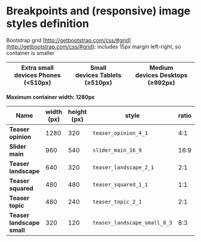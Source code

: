 # Breakpoints and (responsive) image styles definition

Bootstrap grid [http://getbootstrap.com/css/#grid](http://getbootstrap.com/css/#grid): includes 15px margin left-right, so container is smaller


Extra small devices Phones (<510px)|Small devices Tablets (≥510px)|Medium devices Desktops (≥992px)
---|---|---|
**Maximum container width: 1280px**


Name|width (px)|height (px)|style	|ratio|col-xs|col-sm|col-md
---|---|---|---|---|---|---|---
**Teaser opinion**|1280|320	|`teaser_opinion_4_1`|4:1|480x120|960x240|1280x320
**Slider main**|960|540|`slider_main_16_9`|16:9|480x270|960x540|1280x720
**Teaser landscape**|640|320|`teaser_landscape_2_1`|2:1|480x240|960x480|(1280x640)
**Teaser squared**|480|480|`teaser_squared_1_1`|1:1|120x120|240x240|480x480
**Teaser topic**|480|240|`teaser_topic_2_1`|2:1|240x120|	480x240|(960x480)
**Teaser landscape small**|320|120|`teaser_landscape_small_8_3`|8:3|240x90|480x180|(960x360)

